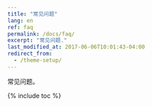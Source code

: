 ```yaml
---
title: "常见问题"
lang: en
ref: faq
permalink: /docs/faq/
excerpt: "常见问题."
last_modified_at: 2017-06-06T10:01:43-04:00
redirect_from:
  - /theme-setup/
---
```


常见问题。

{% include toc %}
